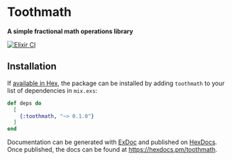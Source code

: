 # Toothmath

**A simple fractional math operations library**

[![Elixir CI](https://github.com/timatooth/toothmath/actions/workflows/elixir.yml/badge.svg?branch=main)](https://github.com/timatooth/toothmath/actions/workflows/elixir.yml)

## Installation

If [available in Hex](https://hex.pm/docs/publish), the package can be installed
by adding `toothmath` to your list of dependencies in `mix.exs`:

```elixir
def deps do
  [
    {:toothmath, "~> 0.1.0"}
  ]
end
```

Documentation can be generated with [ExDoc](https://github.com/elixir-lang/ex_doc)
and published on [HexDocs](https://hexdocs.pm). Once published, the docs can
be found at <https://hexdocs.pm/toothmath>.
